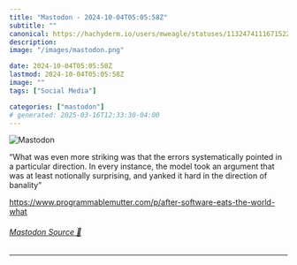 ```yaml
---
title: "Mastodon - 2024-10-04T05:05:58Z"
subtitle: ""
canonical: https://hachyderm.io/users/mweagle/statuses/113247411167152287
description:
image: "/images/mastodon.png"

date: 2024-10-04T05:05:58Z
lastmod: 2024-10-04T05:05:58Z
image: ""
tags: ["Social Media"]

categories: ["mastodon"]
# generated: 2025-03-16T12:33:30-04:00
---
```

![Mastodon](/images/mastodon.png)

<p>“What was even more striking was that the errors systematically pointed in a particular direction. In every instance, the model took an argument that was at least notionally surprising, and yanked it hard in the direction of banality”</p><p><a href="https://www.programmablemutter.com/p/after-software-eats-the-world-what" target="_blank" rel="nofollow noopener noreferrer" translate="no"><span class="invisible">https://www.</span><span class="ellipsis">programmablemutter.com/p/after</span><span class="invisible">-software-eats-the-world-what</span></a></p>


###### [Mastodon Source 🐘](https://hachyderm.io/@mweagle/113247411167152287)

___
